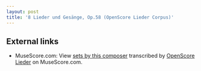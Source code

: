 ```yaml
---
layout: post
title: '8 Lieder und Gesänge, Op.58 (OpenScore Lieder Corpus)'
---
```


## External links

- MuseScore.com: View [sets by this composer] transcribed by [OpenScore Lieder] on MuseScore.com.

[sets by this composer]: https://musescore.com/openscore-lieder-corpus/sets/5071706
[OpenScore Lieder]: https://musescore.com/openscore-lieder-corpus

